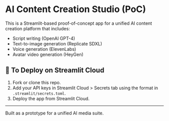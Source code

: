 # AI Content Creation Studio (PoC)

This is a Streamlit-based proof-of-concept app for a unified AI content creation platform that includes:

- Script writing (OpenAI GPT-4)
- Text-to-image generation (Replicate SDXL)
- Voice generation (ElevenLabs)
- Avatar video generation (HeyGen)

## 🚀 To Deploy on Streamlit Cloud

1. Fork or clone this repo.
2. Add your API keys in Streamlit Cloud > Secrets tab using the format in `.streamlit/secrets.toml`.
3. Deploy the app from Streamlit Cloud.

---

Built as a prototype for a unified AI media suite.
